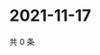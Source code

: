 # 2021-11-17

共 0 条

<!-- BEGIN WEIBO -->
<!-- 最后更新时间 Wed Nov 17 2021 22:18:34 GMT+0800 (China Standard Time) -->

<!-- END WEIBO -->
